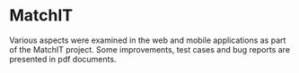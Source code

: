 # MatchIT
Various aspects were examined in the web and mobile applications as part of the MatchIT project.
Some improvements, test cases and bug reports are presented in pdf documents. 
